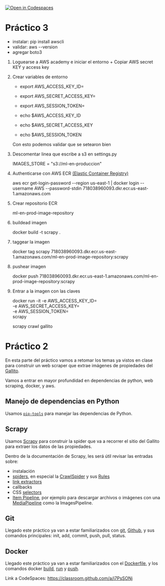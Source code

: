[![Open in Codespaces](https://classroom.github.com/assets/launch-codespace-7f7980b617ed060a017424585567c406b6ee15c891e84e1186181d67ecf80aa0.svg)](https://classroom.github.com/open-in-codespaces?assignment_repo_id=11759554)

# Práctico 3 

- instalar: pip install awscli
- validar: aws --version
- agregar boto3

1. Loguearse a AWS academy e iniciar el entorno + Copiar AWS secret KEY y access key 

2. Crear variables de entorno 

	- export AWS_ACCESS_KEY_ID= <YOUR-KEY>
	- export AWS_SECRET_ACCESS_KEY= <YOUR-KEY>
	- export AWS_SESSION_TOKEN= <YOUR-TOKEN>

	- echo $AWS_ACCESS_KEY_ID
	- echo $AWS_SECRET_ACCESS_KEY
	- echo $AWS_SESSION_TOKEN


	Con esto podemos validar que se setearon bien


3. Descomentar linea que escribe a s3 en settings.py
	
	IMAGES_STORE = "s3://ml-en-produccion"


4. Authenticarse con AWS ECR [(Elastic Container Registry)](https://aws.amazon.com/es/ecr/)

	aws ecr get-login-password --region us-east-1 | docker login --username AWS --password-stdin 718038960093.dkr.ecr.us-east-1.amazonaws.com


5. Crear repositorio ECR 

	ml-en-prod-image-repository
	
5. buildead imagen 

	docker build -t scrapy .

6. taggear la imagen

	docker tag scrapy 718038960093.dkr.ecr.us-east-1.amazonaws.com/ml-en-prod-image-repository:scrapy

7. pushear imagen


	docker push 718038960093.dkr.ecr.us-east-1.amazonaws.com/ml-en-prod-image-repository:scrapy


8. Entrar a la imagen con las claves

	docker run -it -e AWS_ACCESS_KEY_ID=<YOUR-KEY> \
-e AWS_SECRET_ACCESS_KEY=<YOUR-KEY> \
-e AWS_SESSION_TOKEN=<YOUR-TOKEN> \
scrapy

	scrapy crawl gallito





# Práctico 2

En esta parte del práctico vamos a retomar los temas ya vistos en clase para construir un web scraper que extrae imágenes de propiedades del [Gallito](gallito.com.uy/).

Vamos a entrar en mayor profundidad en dependencias de python, web scraping, docker, y aws.

## Manejo de dependencias en Python
Usamos [`pip-tools`](https://pip-tools.readthedocs.io/en/latest/) para manejar las dependencias de Python. 
## Scrapy

Usamos [Scrapy](https://docs.scrapy.org/en/latest/) para construir la spider que va a recorrer el sitio del Gallito para extraer los datos de las propiedades.

Dentro de la documentación de Scrapy, les será útil revisar las entradas sobre:
* instalación
* [spiders](https://docs.scrapy.org/en/latest/topics/spiders.html), en especial la [CrawlSpider](https://docs.scrapy.org/en/latest/topics/spiders.html#crawlspider) y sus [Rules](https://docs.scrapy.org/en/latest/topics/spiders.html#crawling-rules)
* [link extractors](https://docs.scrapy.org/en/latest/topics/link-extractors.html)
* callbacks
* CSS [selectors](https://docs.scrapy.org/en/latest/topics/selectors.html)
* [Item Pipeline](https://docs.scrapy.org/en/latest/topics/item-pipeline.html), por ejemplo para descargar archivos o imágenes con una [MediaPipeline](https://docs.scrapy.org/en/latest/topics/media-pipeline.html) como la ImagesPipeline.

## Git

Llegado este práctico ya van a estar familiarizados con [git](https://git-scm.com/docs), [Github](https://github.com/), y sus comandos principales: init, add, commit, push, pull, status.

## Docker

Llegado este práctico ya van a estar familiarizados con el [Dockerfile](https://docs.docker.com/engine/reference/builder/), y los comandos docker [build](https://docs.docker.com/engine/reference/commandline/build/), [run](https://docs.docker.com/engine/reference/commandline/run/) y [push](https://docs.docker.com/engine/reference/commandline/push/). 

Link a CodeSpaces: https://classroom.github.com/a/i7PsSONj
